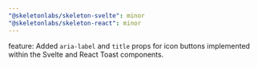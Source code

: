 ```yaml
---
"@skeletonlabs/skeleton-svelte": minor
"@skeletonlabs/skeleton-react": minor
---
```


feature: Added `aria-label` and `title` props for icon buttons implemented within the Svelte and React Toast components.
